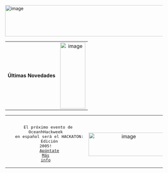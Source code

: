 <img width="1440" height="100" alt="image" src="https://github.com/user-attachments/assets/6a92064a-9f89-4e5b-8ca7-9b2b1092fdae" />

|||
|:-:|:-:|
|**Últimas Novedades**|<img width="80" height="212" alt="image" src="https://github.com/user-attachments/assets/e48bdc1d-aa10-4730-a782-24d8524dd39d" /> |   

|||
|:-:|:-:|
|<pre><br/>&nbsp;&nbsp;El próximo evento de OceanhHackweek<br/>&nbsp;&nbsp; en español será el HACKATON:<br/>&nbsp;&nbsp; Edición 2005!<br/>&nbsp;&nbsp;  [Apúntate](https://intercoonecta.aecid.es/programaci%C3%B3n-de-actividades/hackaton-en-espa-ol-en-ciencia-marina-edici-n-2025) [Más info](https://github.com/Intercoonecta/Intercoonecta.github.io/blob/main/sitio/ohw2025.md)|<br/></pre> <img width="241" height="75" alt="image" src="https://github.com/user-attachments/assets/dfe97489-4878-42ba-9daa-72aa1ddb28b2"/> | <img width="250" height="250" src="https://github.com/user-attachments/assets/e390cff3-064c-4307-987f-58c01b7c93d1"/> <pre><br/>&nbsp;&nbsp;YA ESTAMOS PREPARANDO<br/>&nbsp;&nbsp;LAS EDICIONES DE 2026 Y 2027!<br/></pre>| 






